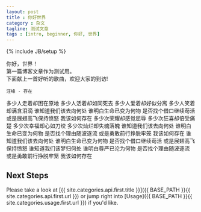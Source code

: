 ```yaml
---
layout: post
title : 你好世界
category : 杂文
tagline: 测试文章
tags : [intro, beginner, 你好, 世界]
---
```

{% include JB/setup %}

你好，世界！<br />
第一篇博客文章作为测试用。<br />
下面献上一首好听的歌曲，欢迎大家的到访!<br />

    汪峰 - 存在
多少人走着却困在原地
多少人活着却如同死去
多少人爱着却好似分离
多少人笑着却满含泪滴
谁知道我们该去向何处
谁明白生命已变为何物
是否找个借口继续苟活
或是展翅高飞保持愤怒
我该如何存在
多少次荣耀却感觉屈辱
多少次狂喜却倍受痛楚
多少次幸福却心如刀绞
多少次灿烂却失魂落魄
谁知道我们该去向何处
谁明白生命已变为何物
是否找个理由随波逐流
或是勇敢前行挣脱牢笼
我该如何存在
谁知道我们该去向何处
谁明白生命已变为何物
是否找个借口继续苟活
或是展翅高飞保持愤怒
谁知道我们该梦归何处
谁明白尊严已沦为何物
是否找个理由随波逐流
或是勇敢前行挣脱牢笼
我该如何存在


## Next Steps

Please take a look at [{{ site.categories.api.first.title }}]({{ BASE_PATH }}{{ site.categories.api.first.url }}) 
or jump right into [Usage]({{ BASE_PATH }}{{ site.categories.usage.first.url }}) if you'd like.